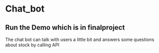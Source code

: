 # Chat_bot
## Run the Demo which is in finalproject
The chat bot can talk with users a little bit and answers some questions about stock by calling API

